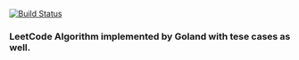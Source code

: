  [![Build Status](https://travis-ci.org/linnv/leetcode.svg?branch=master)](https://travis-ci.org/linnv/leetcode)

### LeetCode Algorithm implemented by Goland with tese cases as well.
